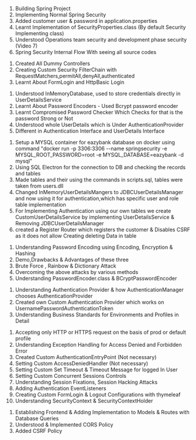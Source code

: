 [//]: # (--------------------- Section 1 ------------------------)
1. Building Spring Project
2. Implementing Normal Spring Security 
3. Added customer user & password in application.properties
4. Learnt Implementation of SecurityProperties.class (By default Security Implementing class)
5. Understood Operations team security and development phase security (Video 7)
6. Spring Security Internal Flow With seeing all source codes

[//]: # (----------------- Section 2 -----------------------)

1. Created All Dummy Controllers
2. Creating Custom Security FilterChain with RequestMatchers,permitAll,denyAll,authenticated
3. Learnt About FormLogin and HttpBasic Login

[//]: # (-------------------- Section 3 ---------------------)

1. Understood InMemoryDatabase, used to store credentials directly in UserDetailsService
2. Learnt About Password Encoders - Used Bcrypt password encoder
3. Learnt Compromised Password Checker Which Checks for that is the password Strong or Not
4. Understood whole UserDetails which is Under AuthenticationProvider
5. Different in Authentication Interface and UserDetails Interface

[//]: # (--------------------- Section 4 ---------------------)

1. Setup a MYSQL container for eazybank database on docker using command "docker run -p 3306:3306 --name springsecurity -e MYSQL_ROOT_PASSWORD=root -e MYSQL_DATABASE=eazybank -d mysql"
2. Using SQL Electron for the connection to DB and checking the records and tables
3. Made tables and their using the commands in scripts.sql, tables were taken from users.dll 
4. Changed InMemoryUserDetailsMangers to JDBCUserDetailsManager and now using it for authentication,which has specific user and role table implementation
5. For Implementing Authentication using our own tables we create CustomUserDetailsService by implementing UserDetailsService & Removing JDBCUserDetailsManager
6. created a Register Router which registers the customer & Disables CSRF as it does not allow Creating deleting Data in table

[//]: # (----------------------- Section 5 -----------------------)

1. Understanding Password Encoding using Encoding, Encryption & Hashing
2. Demo,Drawbacks & Advantages of these three
3. Brute Force , Rainbow & Dictionary Attack
4. Overcoming the above attacks by various methods
5. Understanding PasswordEncoder.class & BCryptPasswordEncoder

[//]: # (------------------- Section 6 ----------------)

1. Understanding Authentication Provider & how AuthenticationManager chooses AuthenticationProvider
2. Created own Custom Authentication Provider which works on UsernamePasswordAuthenticationToken
3. Understanding Business Standards for Environments and Profiles in Detail

[//]: # (-------------------- Section 7 -------------------------)

1. Accepting only HTTP or HTTPS request on the basis of prod or default profile
2. Understanding Exception Handling for Access Denied and Forbidden Error
3. Created Custom AuthenticationEntryPoint (Not necessary)
4. Setting Custom AccessDeniedHandler (Not necessary) 
5. Setting Custom Set Timeout & Timeout Message for logged In User 
6. Setting Custom Concurrent Sessions Controls
7. Understanding Session Fixations, Session Hacking Attacks
8. Adding Authentication EventListeners
9. Creating Custom FormLogin & Logout Configurations with thymeleaf
10. Understanding SecurityContext & SecurityContextHolder

[//]: # (------------------- Section 8 -------------------------)

1. Establishing Frontend & Adding Implementation to Models & Routes with Database Queries
2. Understood & Implemented CORS Policy
3. Added CSRF Policy